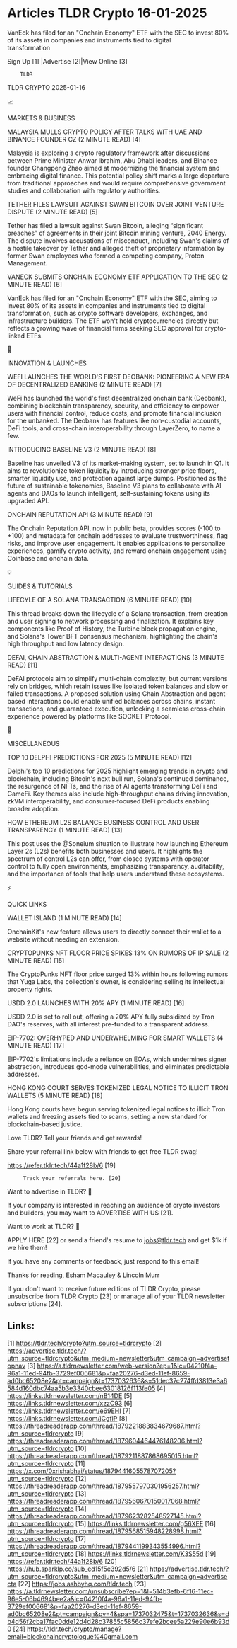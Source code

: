 # Articles TLDR Crypto 16-01-2025

VanEck has filed for an "Onchain Economy" ETF with the SEC to invest
80% of its assets in companies and instruments tied to digital
transformation ‌ ‌ ‌ ‌ ‌ ‌ ‌ ‌ ‌ ‌ ‌ ‌ ‌ ‌ ‌ ‌ ‌ ‌ ‌ ‌ ‌ ‌ ‌ ‌ ‌ ‌  ‌ ‌ ‌ ‌ ‌ ‌ ‌ ‌ ‌ ‌ ‌ ‌ ‌ ‌ ‌ ‌ ‌ ‌ ‌ ‌ ‌ ‌ ‌ ‌ ‌ ‌ 


 Sign Up [1] |Advertise [2]|View Online [3] 

		TLDR 

TLDR CRYPTO 2025-01-16

📈 

MARKETS & BUSINESS

 MALAYSIA MULLS CRYPTO POLICY AFTER TALKS WITH UAE AND BINANCE FOUNDER
CZ (2 MINUTE READ) [4] 

 Malaysia is exploring a crypto regulatory framework after discussions
between Prime Minister Anwar Ibrahim, Abu Dhabi leaders, and Binance
founder Changpeng Zhao aimed at modernizing the financial system and
embracing digital finance. This potential policy shift marks a large
departure from traditional approaches and would require comprehensive
government studies and collaboration with regulatory authorities. 

 TETHER FILES LAWSUIT AGAINST SWAN BITCOIN OVER JOINT VENTURE DISPUTE
(2 MINUTE READ) [5] 

 Tether has filed a lawsuit against Swan Bitcoin, alleging
“significant breaches” of agreements in their joint Bitcoin mining
venture, 2040 Energy. The dispute involves accusations of misconduct,
including Swan's claims of a hostile takeover by Tether and alleged
theft of proprietary information by former Swan employees who formed a
competing company, Proton Management. 

 VANECK SUBMITS ONCHAIN ECONOMY ETF APPLICATION TO THE SEC (2 MINUTE
READ) [6] 

 VanEck has filed for an "Onchain Economy" ETF with the SEC, aiming to
invest 80% of its assets in companies and instruments tied to digital
transformation, such as crypto software developers, exchanges, and
infrastructure builders. The ETF won't hold cryptocurrencies directly
but reflects a growing wave of financial firms seeking SEC approval
for crypto-linked ETFs. 

🚀 

INNOVATION & LAUNCHES

 WEFI LAUNCHES THE WORLD'S FIRST DEOBANK: PIONEERING A NEW ERA OF
DECENTRALIZED BANKING (2 MINUTE READ) [7] 

 WeFi has launched the world's first decentralized onchain bank
(Deobank), combining blockchain transparency, security, and efficiency
to empower users with financial control, reduce costs, and promote
financial inclusion for the unbanked. The Deobank has features like
non-custodial accounts, DeFi tools, and cross-chain interoperability
through LayerZero, to name a few. 

 INTRODUCING BASELINE V3 (2 MINUTE READ) [8] 

 Baseline has unveiled V3 of its market-making system, set to launch
in Q1. It aims to revolutionize token liquidity by introducing
stronger price floors, smarter liquidity use, and protection against
large dumps. Positioned as the future of sustainable tokenomics,
Baseline V3 plans to collaborate with AI agents and DAOs to launch
intelligent, self-sustaining tokens using its upgraded API. 

 ONCHAIN REPUTATION API (3 MINUTE READ) [9] 

 The Onchain Reputation API, now in public beta, provides scores (-100
to +100) and metadata for onchain addresses to evaluate
trustworthiness, flag risks, and improve user engagement. It enables
applications to personalize experiences, gamify crypto activity, and
reward onchain engagement using Coinbase and onchain data. 

💡 

GUIDES & TUTORIALS

 LIFECYLE OF A SOLANA TRANSACTION (6 MINUTE READ) [10] 

 This thread breaks down the lifecycle of a Solana transaction, from
creation and user signing to network processing and finalization. It
explains key components like Proof of History, the Turbine block
propagation engine, and Solana's Tower BFT consensus mechanism,
highlighting the chain's high throughput and low latency design. 

 DEFAI, CHAIN ABSTRACTION & MULTI-AGENT INTERACTIONS (3 MINUTE READ)
[11] 

 DeFAI protocols aim to simplify multi-chain complexity, but current
versions rely on bridges, which retain issues like isolated token
balances and slow or failed transactions. A proposed solution using
Chain Abstraction and agent-based interactions could enable unified
balances across chains, instant transactions, and guaranteed
execution, unlocking a seamless cross-chain experience powered by
platforms like SOCKET Protocol. 

🦄 

MISCELLANEOUS

 TOP 10 DELPHI PREDICTIONS FOR 2025 (5 MINUTE READ) [12] 

 Delphi's top 10 predictions for 2025 highlight emerging trends in
crypto and blockchain, including Bitcoin's next bull run, Solana's
continued dominance, the resurgence of NFTs, and the rise of AI agents
transforming DeFi and GameFi. Key themes also include high-throughput
chains driving innovation, zkVM interoperability, and consumer-focused
DeFi products enabling broader adoption. 

 HOW ETHEREUM L2S BALANCE BUSINESS CONTROL AND USER TRANSPARENCY (1
MINUTE READ) [13] 

 This post uses the @Soneium situation to illustrate how launching
Ethereum Layer 2s (L2s) benefits both businesses and users. It
highlights the spectrum of control L2s can offer, from closed systems
with operator control to fully open environments, emphasizing
transparency, auditability, and the importance of tools that help
users understand these ecosystems. 

⚡ 

QUICK LINKS

 WALLET ISLAND (1 MINUTE READ) [14] 

 OnchainKit's new feature allows users to directly connect their
wallet to a website without needing an extension. 

 CRYPTOPUNKS NFT FLOOR PRICE SPIKES 13% ON RUMORS OF IP SALE (2 MINUTE
READ) [15] 

 The CryptoPunks NFT floor price surged 13% within hours following
rumors that Yuga Labs, the collection's owner, is considering selling
its intellectual property rights. 

 USDD 2.0 LAUNCHES WITH 20% APY (1 MINUTE READ) [16] 

 USDD 2.0 is set to roll out, offering a 20% APY fully subsidized by
Tron DAO's reserves, with all interest pre-funded to a transparent
address. 

 EIP-7702: OVERHYPED AND UNDERWHELMING FOR SMART WALLETS (4 MINUTE
READ) [17] 

 EIP-7702's limitations include a reliance on EOAs, which undermines
signer abstraction, introduces god-mode vulnerabilities, and
eliminates predictable addresses. 

 HONG KONG COURT SERVES TOKENIZED LEGAL NOTICE TO ILLICIT TRON WALLETS
(5 MINUTE READ) [18] 

 Hong Kong courts have begun serving tokenized legal notices to
illicit Tron wallets and freezing assets tied to scams, setting a new
standard for blockchain-based justice. 

Love TLDR? Tell your friends and get rewards!

 Share your referral link below with friends to get free TLDR swag! 

 https://refer.tldr.tech/44a1f28b/6 [19] 

		 Track your referrals here. [20] 

Want to advertise in TLDR? 📰

 If your company is interested in reaching an audience of crypto
investors and builders, you may want to ADVERTISE WITH US [21]. 

Want to work at TLDR? 💼

 APPLY HERE [22] or send a friend's resume to jobs@tldr.tech and get
$1k if we hire them! 

 If you have any comments or feedback, just respond to this email! 

Thanks for reading, 
Esham Macauley & Lincoln Murr 

If you don't want to receive future editions of TLDR Crypto, please
unsubscribe from TLDR Crypto [23] or manage all of your TLDR
newsletter subscriptions [24]. 

 

Links:
------
[1] https://tldr.tech/crypto?utm_source=tldrcrypto
[2] https://advertise.tldr.tech/?utm_source=tldrcrypto&utm_medium=newsletter&utm_campaign=advertisetopnav
[3] https://a.tldrnewsletter.com/web-version?ep=1&lc=04210f4a-96a1-11ed-94fb-3729ef006681&p=faa20276-d3ed-11ef-8659-ad0bc65208e2&pt=campaign&t=1737032636&s=51dec37c274ffd3813e3a6584d160dbc74aa5b3e3340cbee63018126f113fe05
[4] https://links.tldrnewsletter.com/nB14DE
[5] https://links.tldrnewsletter.com/xzzC93
[6] https://links.tldrnewsletter.com/e69EHI
[7] https://links.tldrnewsletter.com/jCgflP
[8] https://threadreaderapp.com/thread/1879221883834679687.html?utm_source=tldrcrypto
[9] https://threadreaderapp.com/thread/1879604464476148206.html?utm_source=tldrcrypto
[10] https://threadreaderapp.com/thread/1879211887868695015.html?utm_source=tldrcrypto
[11] https://x.com/0xrishabhai/status/1879441605578707205?utm_source=tldrcrypto
[12] https://threadreaderapp.com/thread/1879557970301956257.html?utm_source=tldrcrypto
[13] https://threadreaderapp.com/thread/1879560670150017068.html?utm_source=tldrcrypto
[14] https://threadreaderapp.com/thread/1879623282548527145.html?utm_source=tldrcrypto
[15] https://links.tldrnewsletter.com/g56XEE
[16] https://threadreaderapp.com/thread/1879568515948228998.html?utm_source=tldrcrypto
[17] https://threadreaderapp.com/thread/1879441199343554996.html?utm_source=tldrcrypto
[18] https://links.tldrnewsletter.com/K3S55d
[19] https://refer.tldr.tech/44a1f28b/6
[20] https://hub.sparklp.co/sub_ed15f5e392d5/6
[21] https://advertise.tldr.tech/?utm_source=tldrcrypto&utm_medium=newsletter&utm_campaign=advertisecta
[22] https://jobs.ashbyhq.com/tldr.tech
[23] https://a.tldrnewsletter.com/unsubscribe?ep=1&l=514b3efb-6f16-11ec-96e5-06b4694bee2a&lc=04210f4a-96a1-11ed-94fb-3729ef006681&p=faa20276-d3ed-11ef-8659-ad0bc65208e2&pt=campaign&pv=4&spa=1737032475&t=1737032636&s=db4d56f2cba17fac0dde12d4d28c37855c5856c37efe2bcee5a229e90e6b93d0
[24] https://tldr.tech/crypto/manage?email=blockchaincryptologue%40gmail.com